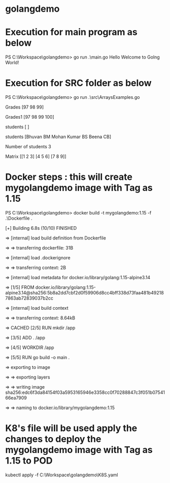 # golangdemo

# Execution for main program as below 
PS C:\Workspace\golangdemo> go run .\main.go
Hello Welcome to Golng World!

# Execution for SRC folder as below 

PS C:\Workspace\golangdemo> go run .\src\ArraysExamples.go

Grades [97 98 99]

Grades1 [97 98 99 100]

students [  ]

students [Bhuvan BM Mohan Kumar BS Beena CB]

Number of students 3

Matrix [[1 2 3] [4 5 6] [7 8 9]]


# Docker steps : this will create mygolangdemo image with Tag as 1.15

PS C:\Workspace\golangdemo> docker build -t mygolangdemo:1.15 -f .\Dockerfile .

[+] Building 6.8s (10/10) FINISHED

=> [internal] load build definition from Dockerfile

=> => transferring dockerfile: 31B     

=> [internal] load .dockerignore   

=> => transferring context: 2B  

=> [internal] load metadata for docker.io/library/golang:1.15-alpine3.14 

=> [1/5] FROM docker.io/library/golang:1.15-alpine3.14@sha256:5b8a2dd7cbf2d0f59906d8cc4bff338d73faa481b492187863ab72839037b2cc 

=> [internal] load build context  

=> => transferring context: 8.64kB    

=> CACHED [2/5] RUN mkdir /app      

=> [3/5] ADD . /app            

=> [4/5] WORKDIR /app      

=> [5/5] RUN go build -o main .   

=> exporting to image    

=> => exporting layers    

=> => writing image sha256:edc6f3da84154f03a5953165946e3358cc0f70288847c3f051b0754166ea7909 

=> => naming to docker.io/library/mygolangdemo:1.15    


# K8's file will be used apply the changes to deploy the mygolangdemo image with Tag as 1.15 to POD

kubectl apply -f C:\Workspace\golangdemo\K8S.yaml





